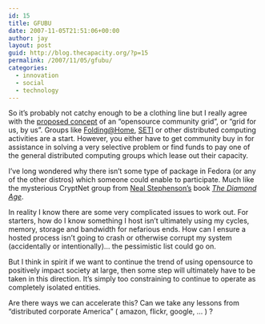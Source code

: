```yaml
---
id: 15
title: GFUBU
date: 2007-11-05T21:51:06+00:00
author: jay
layout: post
guid: http://blog.thecapacity.org/?p=15
permalink: /2007/11/05/gfubu/
categories:
  - innovation
  - social
  - technology
---
```

So it’s probably not catchy enough to be a clothing line but I really agree with the [proposed concept](http://www.kuarepoti-dju.net/index.php?p=123 "Opensource Grid") of an “opensource community grid”, or “grid for us, by us”. Groups like [Folding@Home](http://folding.stanford.edu/ "Folding@Home"), [SETI](http://www.google.com/url?sa=t&ct=res&cd=1&url=http%3A%2F%2Fwww.seti.org%2F&ei=ybkeR_uBJ5aqgASWqZiMAg&usg=AFQjCNG8t5n9SzHvwcNkLg9SG0oJszkXSA&sig2=QbDSiC9HkHQDppsUw3Md2w "SETI") or other distributed computing activities are a start. However, you either have to get community buy in for assistance in solving a very selective problem or find funds to pay one of the general distributed computing groups which lease out their capacity.

I’ve long wondered why there isn’t some type of package in Fedora (or any of the other distros) which someone could enable to participate. Much like the mysterious CryptNet group from [Neal Stephenson’s](http://www.amazon.com/exec/obidos/search-handle-url/105-6257023-0214830?%5Fencoding=UTF8&search-type=ss&index=books&field-author=Neal%20Stephenson "Author Neal Stephenson") book [_The Diamond Age_](http://www.amazon.com/Diamond-Age-Illustrated-Primer-Spectra/dp/0553380966/ref=pd_bbs_sr_1/105-6257023-0214830?ie=UTF8&s=books&qid=1193195865&sr=8-1 "The Diamond Age").

In reality I know there are some very complicated issues to work out. For starters, how do I know something I host isn’t ultimately using my cycles, memory, storage and bandwidth for nefarious ends. How can I ensure a hosted process isn’t going to crash or otherwise corrupt my system (accidentally or intentionally)… the pessimistic list could go on.

But I think in spirit if we want to continue the trend of using opensource to positively impact society at large, then some step will ultimately have to be taken in this direction. It’s simply too constraining to continue to operate as completely isolated entities.

Are there ways we can accelerate this? Can we take any lessons from “distributed corporate America” ( amazon, flickr, google, … ) ?
